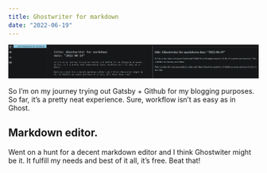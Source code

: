```yaml
---
title: Ghostwriter for markdown
date: "2022-06-19"
---
```

![Ghostwriter](ghostwriter.jpg)

So I’m on my journey trying out Gatsby + Github for my blogging purposes. 
So far, it’s a pretty neat experience. Sure, workflow isn’t as easy as in Ghost. 

## Markdown editor.
Went on a hunt for a decent markdown editor and I think Ghostwiter might be it. It fulfill my needs and best of it all, it’s free. Beat that!

